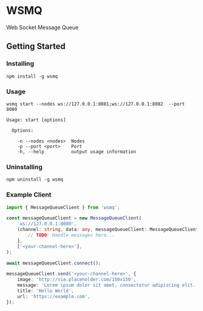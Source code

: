 # WSMQ

Web Socket Message Queue

## Getting Started

### Installing

`npm install -g wsmq`

### Usage

`wsmq start --nodes ws://127.0.0.1:8081;ws://127.0.0.1:8082  --port 8080`

```
Usage: start [options]

  Options:

    -n --nodes <nodes>  Nodes
    -p --port <port>    Port
    -h, --help          output usage information
```

### Uninstalling

`npm uninstall -g wsmq`

### Example Client

```typescript
import { MessageQueueClient } from 'wsmq';

const messageQueueClient = new MessageQueueClient(
    'ws://127.0.0.1:8080',
    (channel: string, data: any, messageQueueClient: MessageQueueClient) => {
        // TODO: Handle messages here...
    },
    ['<your-channel-here>'],
);

await messageQueueClient.connect();

messageQueueClient.send('<your-channel-here>', {
    image: 'http://via.placeholder.com/150x150',
    message: 'Lorem ipsum dolor sit amet, consectetur adipiscing elit.',
    title: 'Hello World',
    url: 'https://example.com',
});

```
